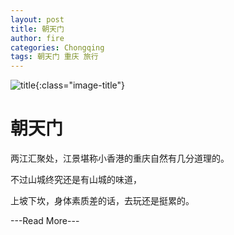 ```yaml
---
layout: post
title: 朝天门
author: fire
categories: Chongqing 
tags: 朝天门 重庆 旅行
---
```


![title](https://image.sideproject.cn/title/title_119.jpg){:class="image-title"}

朝天门
===

两江汇聚处，江景堪称小香港的重庆自然有几分道理的。

不过山城终究还是有山城的味道，

上坡下坎，身体素质差的话，去玩还是挺累的。

---Read More---
